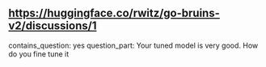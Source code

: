 ## https://huggingface.co/rwitz/go-bruins-v2/discussions/1

contains_question: yes
question_part: Your tuned model is very good. How do you fine tune it